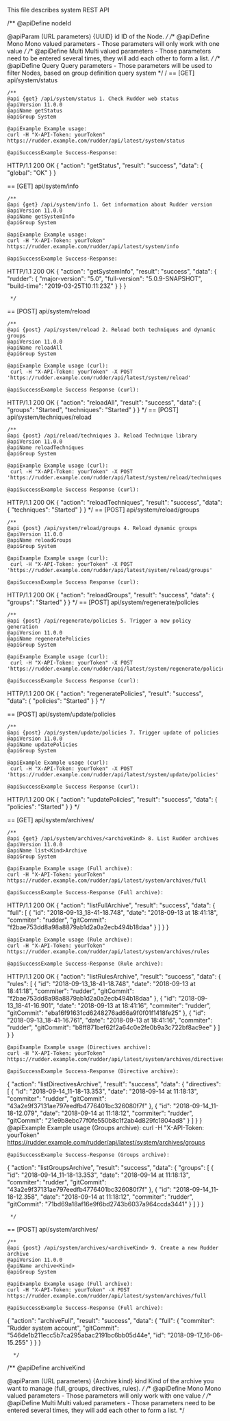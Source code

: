 
This file describes system REST API 

/**
   @apiDefine nodeId

   @apiParam (URL parameters) {UUID} id ID of the Node.
*/
/**
  @apiDefine Mono Mono valued parameters - Those parameters will only work with one value
 */
/**
  @apiDefine Multi Multi valued parameters - Those parameters need to be entered several times, they will add each other to form a list.
 */
/**
  @apiDefine Query Query parameters - Those parameters will be used to filter Nodes, based on group definition query system
 */
/
== [GET] api/system/status

    /**
    @api {get} /api/system/status 1. Check Rudder web status
    @apiVersion 11.0.0
    @apiName getStatus
    @apiGroup System

    @apiExample Example usage:
    curl -H "X-API-Token: yourToken" https://rudder.example.com/rudder/api/latest/system/status

    @apiSuccessExample Success-Response:
HTTP/1.1 200 OK
{
  "action": "getStatus",
  "result": "success",
  "data": {
    "global": "OK"
  }
}

== [GET] api/system/info

    /**
    @api {get} /api/system/info 1. Get information about Rudder version
    @apiVersion 11.0.0
    @apiName getSystemInfo
    @apiGroup System

    @apiExample Example usage:
    curl -H "X-API-Token: yourToken" https://rudder.example.com/rudder/api/latest/system/info

    @apiSuccessExample Success-Response:
HTTP/1.1 200 OK
{
  "action": "getSystemInfo",
  "result": "success",
  "data": {
    "rudder": {
      "major-version": "5.0",
      "full-version": "5.0.9-SNAPSHOT",
      "build-time": "2019-03-25T10:11:23Z"
    }
  }
}



     */

== [POST] api/system/reload

    /**
    @api {post} /api/system/reload 2. Reload both techniques and dynamic groups
    @apiVersion 11.0.0
    @apiName reloadAll
    @apiGroup System

    @apiExample Example usage (curl):
     curl -H "X-API-Token: yourToken" -X POST 'https://rudder.example.com/rudder/api/latest/system/reload'

    @apiSuccessExample Success Response (curl):
HTTP/1.1 200 OK
{
  "action": "reloadAll",
  "result": "success",
  "data": {
    "groups": "Started",
    "techniques": "Started"
  }
}
*/
== [POST] api/system/techniques/reload

    /**
    @api {post} /api/reload/techniques 3. Reload Technique library
    @apiVersion 11.0.0
    @apiName reloadTechniques
    @apiGroup System

    @apiExample Example usage (curl):
     curl -H "X-API-Token: yourToken" -X POST 'https://rudder.example.com/rudder/api/latest/system/reload/techniques'

    @apiSuccessExample Success Response (curl):
HTTP/1.1 200 OK
{
  "action": "reloadTechniques",
  "result": "success",
  "data": {
    "techniques": "Started"
  }
}
*/
== [POST] api/system/reload/groups

    /**
    @api {post} /api/system/reload/groups 4. Reload dynamic groups
    @apiVersion 11.0.0
    @apiName reloadGroups
    @apiGroup System

    @apiExample Example usage (curl):
     curl -H "X-API-Token: yourToken" -X POST 'https://rudder.example.com/rudder/api/latest/system/reload/groups'

    @apiSuccessExample Success Response (curl):
HTTP/1.1 200 OK
{
  "action": "reloadGroups",
  "result": "success",
  "data": {
    "groups": "Started"
  }
}
*/
== [POST] api/system/regenerate/policies

    /**
    @api {post} /api/regenerate/policies 5. Trigger a new policy generation
    @apiVersion 11.0.0
    @apiName regeneratePolicies
    @apiGroup System

    @apiExample Example usage (curl):
     curl -H "X-API-Token: yourToken" -X POST 'https://rudder.example.com/rudder/api/latest/system/regenerate/policies'

    @apiSuccessExample Success Response (curl):
HTTP/1.1 200 OK
{
  "action": "regeneratePolicies",
  "result": "success",
  "data": {
    "policies": "Started"
  }
}
*/

== [POST] api/system/update/policies

    /**
    @api {post} /api/system/update/policies 7. Trigger update of policies
    @apiVersion 11.0.0
    @apiName updatePolicies
    @apiGroup System

    @apiExample Example usage (curl):
     curl -H "X-API-Token: yourToken" -X POST 'https://rudder.example.com/rudder/api/latest/system/update/policies'

    @apiSuccessExample Success Response (curl):
HTTP/1.1 200 OK
{
  "action": "updatePolicies",
  "result": "success",
  "data": {
    "policies": "Started"
  }
}
*/

== [GET] api/system/archives/<kind>

    /**
    @api {get} /api/system/archives/<archiveKind> 8. List Rudder archives
    @apiVersion 11.0.0
    @apiName list<Kind>Archive
    @apiGroup System

    @apiExample Example usage (Full archive):
    curl -H "X-API-Token: yourToken" https://rudder.example.com/rudder/api/latest/system/archives/full

    @apiSuccessExample Success-Response (Full archive):
HTTP/1.1 200 OK
{
  "action": "listFullArchive",
  "result": "success",
  "data": {
    "full": [
      {
        "id": "2018-09-13_18-41-18.748",
        "date": "2018-09-13 at 18:41:18",
        "commiter": "rudder",
        "gitCommit": "f2bae753dd8a98a8879ab1d2a0a2ecb494b18daa"
      }
    ]
  }
}

    @apiExample Example usage (Rule archive):
    curl -H "X-API-Token: yourToken" https://rudder.example.com/rudder/api/latest/system/archives/rules

    @apiSuccessExample Success-Response (Rule archive):
HTTP/1.1 200 OK
{
  "action": "listRulesArchive",
  "result": "success",
  "data": {
    "rules": [
      {
        "id": "2018-09-13_18-41-18.748",
        "date": "2018-09-13 at 18:41:18",
        "commiter": "rudder",
        "gitCommit": "f2bae753dd8a98a8879ab1d2a0a2ecb494b18daa"
      },
      {
        "id": "2018-09-13_18-41-16.901",
        "date": "2018-09-13 at 18:41:16",
        "commiter": "rudder",
        "gitCommit": "eba16f91631cd6248276ad66a9f0f01f1418fe25"
      },
      {
        "id": "2018-09-13_18-41-16.761",
        "date": "2018-09-13 at 18:41:16",
        "commiter": "rudder",
        "gitCommit": "b8ff871bef62f2a64c0e2fe0b9a3c722bf8ac9ee"
      }
    ]
  }
}

    @apiExample Example usage (Directives archive):
    curl -H "X-API-Token: yourToken" https://rudder.example.com/rudder/api/latest/system/archives/directives

    @apiSuccessExample Success-Response (Directive archive):
{
  "action": "listDirectivesArchive",
  "result": "success",
  "data": {
    "directives": [
      {
        "id": "2018-09-14_11-18-13.353",
        "date": "2018-09-14 at 11:18:13",
        "commiter": "rudder",
        "gitCommit": "43a2e9f37131ae797eedfb4776401bc326080f7f"
      },
      {
        "id": "2018-09-14_11-18-12.079",
        "date": "2018-09-14 at 11:18:12",
        "commiter": "rudder",
        "gitCommit": "21e9b8ebc77f0fe550b8c1f2ab4d829fc1804ad8"
      }
    ]
  }
}
    @apiExample Example usage (Groups archive):
    curl -H "X-API-Token: yourToken" https://rudder.example.com/rudder/api/latest/system/archives/groups

    @apiSuccessExample Success-Response (Groups archive):

{
  "action": "listGroupsArchive",
  "result": "success",
  "data": {
    "groups": [
      {
        "id": "2018-09-14_11-18-13.353",
        "date": "2018-09-14 at 11:18:13",
        "commiter": "rudder",
        "gitCommit": "43a2e9f37131ae797eedfb4776401bc326080f7f"
      },
      {
        "id": "2018-09-14_11-18-12.358",
        "date": "2018-09-14 at 11:18:12",
        "commiter": "rudder",
        "gitCommit": "71bd69a18af16e9f6bd2743b6037a964ccda3441"
      }
    ]
  }
}

     */

== [POST] api/system/archives/<kind>

    /**
    @api {post} /api/system/archives/<archiveKind> 9. Create a new Rudder archive
    @apiVersion 11.0.0
    @apiName archive<Kind>
    @apiGroup System

    @apiExample Example usage (Full archive):
    curl -H "X-API-Token: yourToken" -X POST https://rudder.example.com/rudder/api/latest/system/archives/full

    @apiSuccessExample Success-Response (Full archive):
{
  "action": "archiveFull",
  "result": "success",
  "data": {
    "full": {
      "commiter": "Rudder system account",
      "gitCommit": "546de1b211ecc5b7ca295abac2191bc6bb05d44e",
      "id": "2018-09-17_16-06-15.255"
    }
  }
}



      */


/**
   @apiDefine archiveKind

   @apiParam (URL parameters) {Archive kind} kind Kind of the archive you want to manage (full, groups, directives, rules).
*/
/**
  @apiDefine Mono Mono valued parameters - Those parameters will only work with one value
 */
/**
  @apiDefine Multi Multi valued parameters - Those parameters need to be entered several times, they will add each other to form a list.
 */
